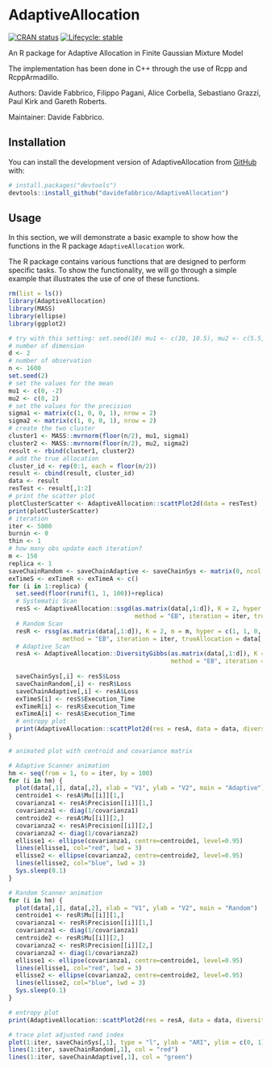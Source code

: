<!-- README.md is generated from README.Rmd. Please edit that file -->

# AdaptiveAllocation

<!-- badges: start -->

[![CRAN
status](https://img.shields.io/cran/v/invent)](https://CRAN.R-project.org/package=invent)
[![Lifecycle:
stable](https://img.shields.io/badge/lifecycle-stable-brightgreen.svg)](https://lifecycle.r-lib.org/articles/stages.html#stable)
<!-- badges: end -->

An R package for Adaptive Allocation in Finite Gaussian Mixture Model

The implementation has been done in C++ through the use of Rcpp and
RcppArmadillo.

Authors: Davide Fabbrico, Filippo Pagani, Alice Corbella, Sebastiano Grazzi, Paul Kirk and Gareth Roberts.

Maintainer: Davide Fabbrico.

## Installation

You can install the development version of AdaptiveAllocation from
[GitHub](https://github.com/) with:

``` r
# install.packages("devtools")
devtools::install_github("davidefabbrico/AdaptiveAllocation")
```

## Usage

In this section, we will demonstrate a basic example to show how the
functions in the R package `AdaptiveAllocation` work.

The R package contains various functions that are designed to perform
specific tasks. To show the functionality, we will go through a
simple example that illustrates the use of one of these functions.

``` r
rm(list = ls())
library(AdaptiveAllocation)
library(MASS)
library(ellipse)
library(ggplot2)

# try with this setting: set.seed(10) mu1 <- c(10, 10.5), mu2 <- c(5.5, 10.5), d <- 2, n <- 1100
# number of dimension
d <- 2
# number of observation
n <- 1600
set.seed(2)
# set the values for the mean
mu1 <- c(0, -2)
mu2 <- c(0, 2)
# set the values for the precision
sigma1 <- matrix(c(1, 0, 0, 1), nrow = 2) 
sigma2 <- matrix(c(1, 0, 0, 1), nrow = 2) 
# create the two cluster
cluster1 <- MASS::mvrnorm(floor(n/2), mu1, sigma1)
cluster2 <- MASS::mvrnorm(floor(n/2), mu2, sigma2)
result <- rbind(cluster1, cluster2)
# add the true allocation
cluster_id <- rep(0:1, each = floor(n/2))
result <- cbind(result, cluster_id)
data <- result
resTest <- result[,1:2]
# print the scatter plot
plotClusterScatter <- AdaptiveAllocation::scattPlot2d(data = resTest)
print(plotClusterScatter)
# iteration
iter <- 5000
burnin <- 0
thin <- 1 
# how many obs update each iteration?
m <- 150
replica <- 1
saveChainRandom <- saveChainAdaptive <- saveChainSys <- matrix(0, ncol = replica, nrow = iter)
exTimeS <- exTimeR <- exTimeA <- c()
for (i in 1:replica) {
  set.seed(floor(runif(1, 1, 100))+replica)
  # Systematic Scan
  resS <- AdaptiveAllocation::ssgd(as.matrix(data[,1:d]), K = 2, hyper = c(1, 1, 0, 1, 1, 1),
                                   method = "EB", iteration = iter, trueAllocation = data[,d+1], thin = thin, burnin = burnin)
  # Random Scan
  resR <- rssg(as.matrix(data[,1:d]), K = 2, m = m, hyper = c(1, 1, 0, 1, 1, 1),
               method = "EB", iteration = iter, trueAllocation = data[,d+1], thin = thin, burnin = burnin)
  # Adaptive Scan
  resA <- AdaptiveAllocation::DiversityGibbs(as.matrix(data[,1:d]), K = 2, m = m, hyper = c(1, 1, 0, 1, 1, 1), gamma = 1,
                                             method = "EB", iteration = iter, diversity = "Gini-Simpson", trueAllocation = data[,d+1], thin = thin, burnin = burnin)
  
  saveChainSys[,i] <- resS$Loss
  saveChainRandom[,i] <- resR$Loss
  saveChainAdaptive[,i] <- resA$Loss
  exTimeS[i] <- resS$Execution_Time
  exTimeR[i] <- resR$Execution_Time
  exTimeA[i] <- resA$Execution_Time
  # entropy plot
  print(AdaptiveAllocation::scattPlot2d(res = resA, data = data, diversity = T))
}

# animated plot with centroid and covariance matrix

# Adaptive Scanner animation
hm <- seq(from = 1, to = iter, by = 100)
for (i in hm) {
  plot(data[,1], data[,2], xlab = "V1", ylab = "V2", main = "Adaptive")
  centroide1 <- resA$Mu[[i]][1,]
  covarianza1 <- resA$Precision[[i]][1,]
  covarianza1 <- diag(1/covarianza1)
  centroide2 <- resA$Mu[[i]][2,]
  covarianza2 <- resA$Precision[[i]][2,]
  covarianza2 <- diag(1/covarianza2)
  ellisse1 <- ellipse(covarianza1, centre=centroide1, level=0.95)
  lines(ellisse1, col="red", lwd = 3) 
  ellisse2 <- ellipse(covarianza2, centre=centroide2, level=0.95)
  lines(ellisse2, col="blue", lwd = 3) 
  Sys.sleep(0.1)
}

# Random Scanner animation
for (i in hm) {
  plot(data[,1], data[,2], xlab = "V1", ylab = "V2", main = "Random")
  centroide1 <- resR$Mu[[i]][1,]
  covarianza1 <- resR$Precision[[i]][1,]
  covarianza1 <- diag(1/covarianza1)
  centroide2 <- resR$Mu[[i]][2,]
  covarianza2 <- resR$Precision[[i]][2,]
  covarianza2 <- diag(1/covarianza2)
  ellisse1 <- ellipse(covarianza1, centre=centroide1, level=0.95)
  lines(ellisse1, col="red", lwd = 3) 
  ellisse2 <- ellipse(covarianza2, centre=centroide2, level=0.95)
  lines(ellisse2, col="blue", lwd = 3) 
  Sys.sleep(0.1)
}

# entropy plot
print(AdaptiveAllocation::scattPlot2d(res = resA, data = data, diversity = T))

# trace plot adjusted rand index
plot(1:iter, saveChainSys[,1], type = "l", ylab = "ARI", ylim = c(0, 1))
lines(1:iter, saveChainRandom[,1], col = "red")
lines(1:iter, saveChainAdaptive[,1], col = "green")



                                



